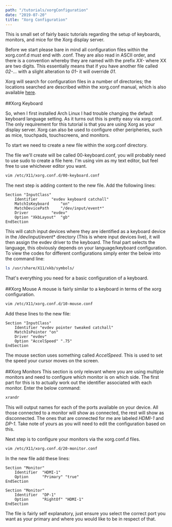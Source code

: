 ```yaml
---
path: "/tutorials/xorgConfiguration"
date: "2019-07-20"
title: "Xorg Configuration"
---
```



This is small set of fairly basic tutorials regarding the setup of keyboards, monitors, and mice for the Xorg display server.

Before we start please bare in mind all configuration files within the xorg.conf.d must end with .conf. They are also read in ASCII order, and there is a convention whereby they are named with the prefix *XX-* where XX are two digits. This essentially means that if you have another file called *02-...* with a slight alteration to *01-* it will override *01*.

Xorg will search for configuration files in a number of directories; the locations searched are described within the xorg.conf manual, which is also available [here](ftp://www.x.org/pub/X11R6.7.0/doc/xorg.conf.5.html).
<br/><br/>
##Xorg Keyboard

So, when I first installed Arch Linux I had trouble changing the default keyboard language setting. As it turns out this is pretty easy via xorg.conf. The only requirement for this tutorial is that you are using Xorg as your display server. Xorg can also be used to configure other peripheries, such as mice, touchpads, touchscreens, and monitors.

To start we need to create a new file within the xorg.conf directory. 

The file we'll create will be called 00-keyboard.conf, you will probably need to use sudo to create a file here. I'm using vim as my text editor, but feel free to use whichever editor you want.

```bash
vim /etc/X11/xorg.conf.d/00-keyboard.conf
```

The next step is adding content to the new file. Add the following lines:

```vim{numerLines: true}
Section "InputClass"
	Identifier		"evdev keyboard catchall"
	MatchIsKeyboard 	"on"
	MatchDevicePath 	"/dev/input/event*"
	Driver 			"evdev"
	Option "XkbLayout" 	"gb"
EndSection
```

This will catch input devices where they are identified as a keyboard device in the /dev/input/event* directory (This is where input devices live), it will then assign the evdev driver to the keyboard. The final part selects the language, this obviously depends on your language/keyboard configuration. To view the codes for different configurations simply enter the below into the command line:

```bash
ls /usr/share/X11/xkb/symbols/
```

That's everything you need for a basic configuration of a keyboard.
<br/><br/>
##Xorg Mouse
A mouse is fairly similar to a keyboard in terms of the xorg configuration. 
```bash
vim /etc/X11/xorg.conf.d/10-mouse.conf
```
Add these lines to the new file:
```vim
Section "InputClass"
	Identifier "evdev pointer tweaked catchall"
	MatchIsPointer "on"
	Driver "evdev"
	Option "AccelSpeed" ".75"
EndSection
```
The mouse section uses something called *AccelSpeed*. This is used to set the speed your cursor moves on the screen.
<br/><br/>
##Xorg Monitors
This section is only relevant where you are using multiple monitors and need to configure which monitor is on which side. The first part for this is to actually work out the identifier associated with each monitor. Enter the below command:

```bash
xrandr
```

This will output names for each of the ports available on your device. All those connected to a monitor will show as connected, the rest will show as disconnected. The ones that are connected for me are labeled *HDMI-1* and *DP-1*. Take note of yours as you will need to edit the configuration based on this.

Next step is to configure your monitors via the xorg.conf.d files.

```bash
vim /etc/X11/xorg.conf.d/20-monitor.conf
```

In the new file add these lines:

```vim
Section "Monitor"
    Identifier  "HDMI-1"
    Option      "Primary" "true"
EndSection

Section "Monitor"
    Identifier  "DP-1"
    Option      "RightOf" "HDMI-1"
EndSection
```

The file is fairly self explanatory, just ensure you select the correct port you want as your primary and where you would like to be in respect of that.